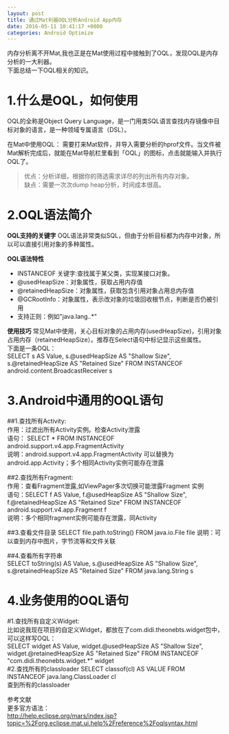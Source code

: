 ```yaml
---
layout: post
title: 通过Mat利器OQL分析Android App内存
date: 2016-05-11 10:41:17 +0800
categories: Android Optimize
---
```


内存分析离不开Mat,我也正是在Mat使用过程中接触到了OQL，发现OQL是内存分析的一大利器。   
下面总结一下OQL相关的知识。


# 1.什么是OQL，如何使用

OQL的全称是Object Query Language，是一门用类SQL语言查找内存镜像中目标对象的语言，是一种领域专属语言（DSL）。

在Mat中使用OQL：
需要打来Mat软件，并导入需要分析的hprof文件。当文件被Mat解析完成后，就能在Mat导航栏里看到「OQL」的图标，点击就能输入并执行OQL了。     

>优点：分析详细，根据你的筛选需求详尽的列出所有内存对象。   
>缺点：需要一次次dump heap分析，时间成本很高。


# 2.OQL语法简介
**OQL支持的关键字**
OQL语法非常类似SQL，但由于分析目标都为内存中对象，所以可以直接引用对象的多种属性。

**OQL语法特性**   

- INSTANCEOF 关键字:查找属于某父类，实现某接口对象。
- @usedHeapSize：对象属性，获取占用内存值    
- @retainedHeapSize：对象属性，获取包含引用对象占用总内存值   
- @GCRootInfo：对象属性，表示改对象的垃圾回收根节点，判断是否仍被引用   
- 支持正则：例如"java\.lang\..*"   

**使用技巧**
常见Mat中使用，关心目标对象的占用内存(usedHeapSize)，引用对象占用内存（retainedHeapSize）。推荐在Select语句中标记显示这些属性。    
下面是一条OQL：      
SELECT s AS Value, s.@usedHeapSize AS "Shallow Size", s.@retainedHeapSize AS "Retained Size" FROM INSTANCEOF android.content.BroadcastReceiver s 

# 3.Android中通用的OQL语句

##1.查找所有Activity:    
作用：过滤出所有Activity实例。检查Activity泄露   
语句： SELECT * FROM INSTANCEOF android.support.v4.app.FragmentActivity    
说明：android.support.v4.app.FragmentActivity 可以替换为android.app.Activity；多个相同Activity实例可能存在泄露



##2.查找所有Fragment:   
作用：查看Fragment泄露,如ViewPager多次切换可能泄露Fragment   实例   
语句：SELECT f AS Value, f.@usedHeapSize AS "Shallow Size", f.@retainedHeapSize AS "Retained Size" FROM INSTANCEOF android.support.v4.app.Fragment f  
说明：多个相同fragment实例可能存在泄露，同Activity

##3.查看文件目录
SELECT file.path.toString() FROM java.io.File file
说明：可以查到内存中图片，字节流等和文件关联

##4.查看所有字符串   
SELECT toString(s) AS Value, s.@usedHeapSize AS "Shallow Size", s.@retainedHeapSize AS "Retained Size" FROM java.lang.String s 

# 4.业务使用的OQL语句
#1.查找所有自定义Widget:  
比如说我现在项目的自定义Widget，都放在了com.didi.theonebts.widget包中，可以这样写OQL：       
SELECT widget AS Value, widget.@usedHeapSize AS "Shallow Size", widget.@retainedHeapSize AS "Retained Size" FROM INSTANCEOF "com.didi.theonebts.widget.*" widget     
#2.查找所有的classloader
SELECT classof(cl) AS VALUE FROM INSTANCEOF java.lang.ClassLoader cl    
查到所有的classloader  


参考文献    
更多官方语法：      
http://help.eclipse.org/mars/index.jsp?topic=%2Forg.eclipse.mat.ui.help%2Freference%2Foqlsyntax.html